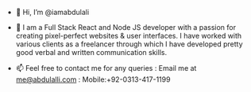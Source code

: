 - 👋 Hi, I’m @iamabdulali

- 👀 I am a Full Stack React and Node JS developer with a passion for creating pixel-perfect websites & user interfaces. I have worked with various clients as a 
      freelancer through which I have developed pretty good verbal and written communication skills. 
      

- 📫  Feel free to contact me for any queries :
      Email me at me@abdulalli.com :
      Mobile:+92-0313-417-1199


